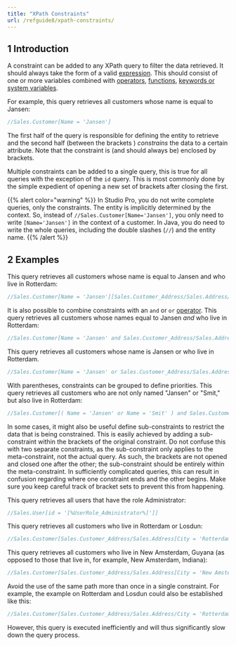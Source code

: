 ```yaml
---
title: "XPath Constraints"
url: /refguide8/xpath-constraints/
---
```


## 1 Introduction

A constraint can be added to any XPath query to filter the data retrieved. It should always take the form of a valid [expression](/refguide8/xpath-expressions/). This should consist of one or more variables combined with [operators](/refguide8/xpath-operators/), [functions](/refguide8/xpath-constraint-functions/), [keywords or system variables](/refguide8/xpath-keywords-and-system-variables/).

For example, this query retrieves all customers whose name is equal to Jansen:

```java {linenos=false}
//Sales.Customer[Name = 'Jansen']
```

The first half of the query is responsible for defining the entity to retrieve and the second half (between the brackets ) *constrains* the data to a certain attribute. Note that the constraint is (and should always be) enclosed by brackets.

Multiple constraints can be added to a single query, this is true for all queries with the exception of the `id` query. This is most commonly done by the simple expedient of opening a new set of brackets after closing the first.

{{% alert color="warning" %}}
In Studio Pro, you do not write complete queries, only the constraints. The entity is implicitly determined by the context. So, instead of `//Sales.Customer[Name='Jansen']`, you only need to write `[Name='Jansen']` in the context of a customer. In Java, you do need to write the whole queries, including the double slashes (`//`) and the entity name.
{{% /alert %}}

## 2 Examples

This query retrieves all customers whose name is equal to Jansen and who live in Rotterdam:

```java {linenos=false}
//Sales.Customer[Name = 'Jansen'][Sales.Customer_Address/Sales.Address/City = 'Rotterdam']
```

It is also possible to combine constraints with an `and` or `or` [operator](/refguide8/xpath-operators/). This query retrieves all customers whose names equal to Jansen *and* who live in Rotterdam:

```java {linenos=false}
//Sales.Customer[Name = 'Jansen' and Sales.Customer_Address/Sales.Address/City = 'Rotterdam']
```

This query retrieves all customers whose name is Jansen or who live in Rotterdam.

```java {linenos=false}
//Sales.Customer[Name = 'Jansen' or Sales.Customer_Address/Sales.Address/City = 'Rotterdam']
```

With parentheses, constraints can be grouped to define priorities. This query retrieves all customers who are not only named "Jansen" or "Smit," but also live in Rotterdam:

```java {linenos=false}
//Sales.Customer[( Name = 'Jansen' or Name = 'Smit' ) and Sales.Customer_Address/Sales.Address/City = 'Rotterdam']
```

In some cases, it might also be useful define sub-constraints to restrict the data that is being constrained. This is easily achieved by adding a sub-constraint within the brackets of the original constraint. Do not confuse this with two separate constraints, as the sub-constraint only applies to the meta-constraint, not the actual query. As such, the brackets are not opened and closed one after the other; the sub-constraint should be entirely within the meta-constraint. In sufficiently complicated queries, this can result in confusion regarding where one constraint ends and the other begins. Make sure you keep careful track of bracket sets to prevent this from happening.

This query retrieves all users that have the role Administrator:

```java {linenos=false}
//Sales.User[id = '[%UserRole_Administrator%]']]
```

This query retrieves all customers who live in Rotterdam or Losdun:

```java {linenos=false}
//Sales.Customer[Sales.Customer_Address/Sales.Address[City = 'Rotterdam' or City = 'Losdun']]
```

This query retrieves all customers who live in New Amsterdam, Guyana (as opposed to those that live in, for example, New Amsterdam, Indiana):

```java {linenos=false}
//Sales.Customer[Sales.Customer_Address/Sales.Address[City = 'New Amsterdam']/Sales.Address_Country/Sales.Country/Name = 'Guyana']
```

Avoid the use of the same path more than once in a single constraint. For example, the example on Rotterdam and Losdun could also be established like this:

```java {linenos=false}
//Sales.Customer[Sales.Customer_Address/Sales.Address/City = 'Rotterdam' or Sales.Customer_Address/Sales.Address/City = 'Losdun']
```

However, this query is executed inefficiently and will thus significantly slow down the query process.
